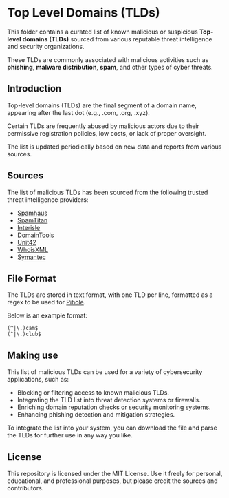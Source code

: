 # Top Level Domains (TLDs)

This folder contains a curated list of known malicious or suspicious **Top-level domains (TLDs)** sourced from various reputable threat intelligence and security organizations.

These TLDs are commonly associated with malicious activities such as **phishing**, **malware distribution**, **spam**, and other types of cyber threats.

## Introduction

Top-level domains (TLDs) are the final segment of a domain name, appearing after the last dot (e.g., .com, .org, .xyz). 

Certain TLDs are frequently abused by malicious actors due to their permissive registration policies, low costs, or lack of proper oversight.

The list is updated periodically based on new data and reports from various sources.

## Sources

The list of malicious TLDs has been sourced from the following trusted threat intelligence providers:

- [Spamhaus](https://www.spamtitan.com/)
- [SpamTitan](https://www.spamtitan.com/)
- [Interisle](https://interisle.net/)
- [DomainTools](https://whois.domaintools.com/)
- [Unit42](https://unit42.paloaltonetworks.com/)
- [WhoisXML](https://www.whoisxmlapi.com/)
- [Symantec](https://sep.securitycloud.symantec.com/v2/landing) 

## File Format

The TLDs are stored in text format, with one TLD per line, formatted as a regex to be used for [Pihole](https://pi-hole.net/).

Below is an example format:

```
(^|\.)cam$
(^|\.)club$
```

## Making use

This list of malicious TLDs can be used for a variety of cybersecurity applications, such as:

- Blocking or filtering access to known malicious TLDs.
- Integrating the TLD list into threat detection systems or firewalls.
- Enriching domain reputation checks or security monitoring systems.
- Enhancing phishing detection and mitigation strategies.

To integrate the list into your system, you can download the file and parse the TLDs for further use in any way you like.

## License

This repository is licensed under the MIT License. Use it freely for personal, educational, and professional purposes, but please credit the sources and contributors.
